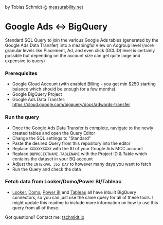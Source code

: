 by Tobias Schmidt @ [measurability.net](http://www.measurability.net) 

# Google Ads <-> BigQuery

Standard SQL Query to join the various Google Ads tables (generated by the Google Ads Data Transfer) into a meaningful View on Adgroup level (more granular levels like Placement, Ad, and even click (GCLID) level is certainly possible but depending on the account size can get quite large and expensive to query)

### Prerequisites

- Google Cloud Account (with enabled Billing - you get min $250 starting balance which should be enough for a few months)
- Google BigQuery Project
- Google Ads Data Transfer: https://cloud.google.com/bigquery/docs/adwords-transfer

### Run the query

- Once the Google Ads Data Transfer is complete, navigate to the newly created tables and open the Query Editor
- Change the SQL settings to "Standard"
- Paste the desired Query from this repository into the editor
- Replace ```XXXXXXXXXX``` with the ID of your Google Ads MCC account
- Replace ```BQPROJECTNAME.TABLENAME``` with the Project ID & Table which contains the dataset in your BQ account
- Adjust the ``` INTERVAL 365 DAY ``` to however many days you want to fetch
- Run the Query and check the data

### Fetch data from Looker/Domo/Power BI/Tableau

- [Looker](https://looker.com/partner-network/google), [Domo](https://www.domo.com/connectors/google-bigquery), [Power BI](https://docs.microsoft.com/en-us/power-bi/desktop-connect-bigquery) and [Tableau](https://onlinehelp.tableau.com/current/pro/desktop/en-us/examples_googlebigquery.htm) all have inbuilt BigQuery connectors, so you can just use the same query for all of these tools. I might update this readme to include more information on how to use this query from all of these.

Got questions? Contact me: [tschmidt.io](https://looker.com/partner-network/google)
